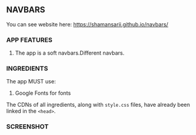 NAVBARS
-------
You can see website here: https://shamansarii.github.io/navbars/

### APP FEATURES

1. The app is a soft navbars.Different navbars.

### INGREDIENTS

The app MUST use:
1. Google Fonts for fonts

The CDNs of all ingredients, along with `style.css` files, have already been linked in the `<head>`.

### SCREENSHOT

